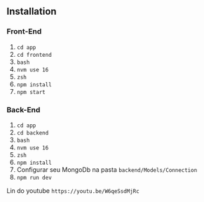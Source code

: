 ## Installation

### Front-End

  1. `cd app`
  2. `cd frontend`
  3. `bash`
  4. `nvm use 16`
  5. `zsh`
  6. `npm install`
  7. `npm start`
  
### Back-End

  1. `cd app`
  2. `cd backend`
  3. `bash`
  4. `nvm use 16`
  5. `zsh`
  6. `npm install`
  7.   Configurar seu MongoDb na pasta `backend/Models/Connection`
  9. `npm run dev`

  Lin do youtube `https://youtu.be/W6qeSsdMjRc`